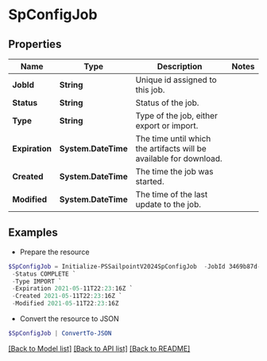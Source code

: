 # SpConfigJob
## Properties

Name | Type | Description | Notes
------------ | ------------- | ------------- | -------------
**JobId** | **String** | Unique id assigned to this job. | 
**Status** | **String** | Status of the job. | 
**Type** | **String** | Type of the job, either export or import. | 
**Expiration** | **System.DateTime** | The time until which the artifacts will be available for download. | 
**Created** | **System.DateTime** | The time the job was started. | 
**Modified** | **System.DateTime** | The time of the last update to the job. | 

## Examples

- Prepare the resource
```powershell
$SpConfigJob = Initialize-PSSailpointV2024SpConfigJob  -JobId 3469b87d-48ca-439a-868f-2160001da8c1 `
 -Status COMPLETE `
 -Type IMPORT `
 -Expiration 2021-05-11T22:23:16Z `
 -Created 2021-05-11T22:23:16Z `
 -Modified 2021-05-11T22:23:16Z
```

- Convert the resource to JSON
```powershell
$SpConfigJob | ConvertTo-JSON
```

[[Back to Model list]](../README.md#documentation-for-models) [[Back to API list]](../README.md#documentation-for-api-endpoints) [[Back to README]](../README.md)


